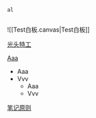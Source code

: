 ```
al


```

![[Test白板.canvas|Test白板]]


[光头特工](https://www.bilibili.com/video/BV1QDP7eiENk?spm_id_from=333.788.player.switch&vd_source=d1167fc706d8bb4a356a82d19d9d3304)

[Aaa](obsidian://open?vault=%E7%9F%A5%E8%AF%86%E4%BD%93%E7%B3%BB&file=00%E8%8D%89%E7%A8%BF%E6%94%B6%E9%9B%86%2F%E8%AF%8D%E4%BA%91%E6%B5%8B%E8%AF%95)

- Aaa 
- Vvv 
	- Aaa
	- Vvv 


[笔记原则](obsidian://open?vault=%E7%9F%A5%E8%AF%86%E4%BD%93%E7%B3%BB&file=999%E7%9F%A5%E8%AF%86%E7%AE%A1%E7%90%86%2F%E4%B8%AA%E4%BA%BA%E7%9F%A5%E8%AF%86%E5%BA%93%E7%AE%A1%E7%90%86%E5%8E%9F%E5%88%99)